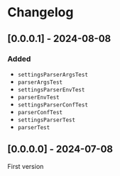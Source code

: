 # Changelog

## [0.0.0.1] - 2024-08-08

### Added

* `settingsParserArgsTest`
* `parserArgsTest`
* `settingsParserEnvTest`
* `parserEnvTest`
* `settingsParserConfTest`
* `parserConfTest`
* `settingsParserTest`
* `parserTest`

## [0.0.0.0] - 2024-07-08

First version

